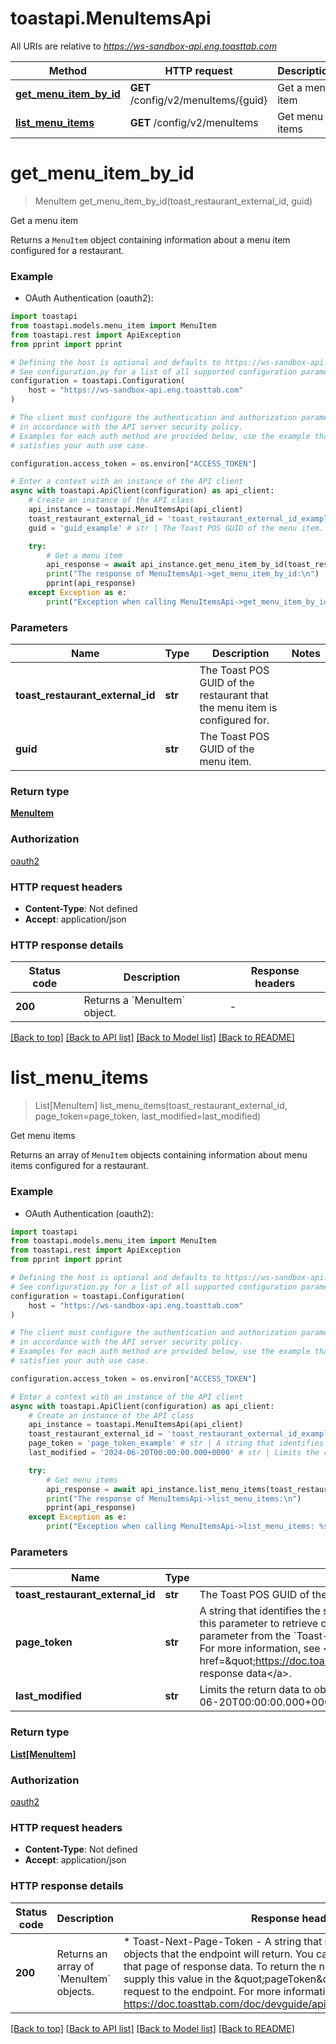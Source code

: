 # toastapi.MenuItemsApi

All URIs are relative to *https://ws-sandbox-api.eng.toasttab.com*

Method | HTTP request | Description
------------- | ------------- | -------------
[**get_menu_item_by_id**](MenuItemsApi.md#get_menu_item_by_id) | **GET** /config/v2/menuItems/{guid} | Get a menu item 
[**list_menu_items**](MenuItemsApi.md#list_menu_items) | **GET** /config/v2/menuItems | Get menu items 


# **get_menu_item_by_id**
> MenuItem get_menu_item_by_id(toast_restaurant_external_id, guid)

Get a menu item 

Returns a `MenuItem` object containing information about a menu item configured for a restaurant.


### Example

* OAuth Authentication (oauth2):

```python
import toastapi
from toastapi.models.menu_item import MenuItem
from toastapi.rest import ApiException
from pprint import pprint

# Defining the host is optional and defaults to https://ws-sandbox-api.eng.toasttab.com
# See configuration.py for a list of all supported configuration parameters.
configuration = toastapi.Configuration(
    host = "https://ws-sandbox-api.eng.toasttab.com"
)

# The client must configure the authentication and authorization parameters
# in accordance with the API server security policy.
# Examples for each auth method are provided below, use the example that
# satisfies your auth use case.

configuration.access_token = os.environ["ACCESS_TOKEN"]

# Enter a context with an instance of the API client
async with toastapi.ApiClient(configuration) as api_client:
    # Create an instance of the API class
    api_instance = toastapi.MenuItemsApi(api_client)
    toast_restaurant_external_id = 'toast_restaurant_external_id_example' # str | The Toast POS GUID of the restaurant that the menu item is configured for. 
    guid = 'guid_example' # str | The Toast POS GUID of the menu item.

    try:
        # Get a menu item 
        api_response = await api_instance.get_menu_item_by_id(toast_restaurant_external_id, guid)
        print("The response of MenuItemsApi->get_menu_item_by_id:\n")
        pprint(api_response)
    except Exception as e:
        print("Exception when calling MenuItemsApi->get_menu_item_by_id: %s\n" % e)
```



### Parameters


Name | Type | Description  | Notes
------------- | ------------- | ------------- | -------------
 **toast_restaurant_external_id** | **str**| The Toast POS GUID of the restaurant that the menu item is configured for.  | 
 **guid** | **str**| The Toast POS GUID of the menu item. | 

### Return type

[**MenuItem**](MenuItem.md)

### Authorization

[oauth2](../README.md#oauth2)

### HTTP request headers

 - **Content-Type**: Not defined
 - **Accept**: application/json

### HTTP response details

| Status code | Description | Response headers |
|-------------|-------------|------------------|
**200** | Returns a &#x60;MenuItem&#x60; object. |  -  |

[[Back to top]](#) [[Back to API list]](../README.md#documentation-for-api-endpoints) [[Back to Model list]](../README.md#documentation-for-models) [[Back to README]](../README.md)

# **list_menu_items**
> List[MenuItem] list_menu_items(toast_restaurant_external_id, page_token=page_token, last_modified=last_modified)

Get menu items 

Returns an array of `MenuItem` objects containing information about menu items configured for a restaurant.


### Example

* OAuth Authentication (oauth2):

```python
import toastapi
from toastapi.models.menu_item import MenuItem
from toastapi.rest import ApiException
from pprint import pprint

# Defining the host is optional and defaults to https://ws-sandbox-api.eng.toasttab.com
# See configuration.py for a list of all supported configuration parameters.
configuration = toastapi.Configuration(
    host = "https://ws-sandbox-api.eng.toasttab.com"
)

# The client must configure the authentication and authorization parameters
# in accordance with the API server security policy.
# Examples for each auth method are provided below, use the example that
# satisfies your auth use case.

configuration.access_token = os.environ["ACCESS_TOKEN"]

# Enter a context with an instance of the API client
async with toastapi.ApiClient(configuration) as api_client:
    # Create an instance of the API class
    api_instance = toastapi.MenuItemsApi(api_client)
    toast_restaurant_external_id = 'toast_restaurant_external_id_example' # str | The Toast POS GUID of the restaurant that the configuration applies to. 
    page_token = 'page_token_example' # str | A string that identifies the set of data objects that the endpoint will return in its response data. You can use this parameter to retrieve one page of response data. You get the value that you supply in the `pageToken` parameter from the `Toast-Next-Page-Token` header field value of a previous request to the endpoint. For more information, see <a href=\"https://doc.toasttab.com/doc/devguide/apiResponseDataPagination.html\">Paginating response data</a>.  (optional)
    last_modified = '2024-06-20T00:00:00.000+0000' # str | Limits the return data to objects created or modified after a specific date and time. For example: `2024-06-20T00:00:00.000+0000`.  (optional)

    try:
        # Get menu items 
        api_response = await api_instance.list_menu_items(toast_restaurant_external_id, page_token=page_token, last_modified=last_modified)
        print("The response of MenuItemsApi->list_menu_items:\n")
        pprint(api_response)
    except Exception as e:
        print("Exception when calling MenuItemsApi->list_menu_items: %s\n" % e)
```



### Parameters


Name | Type | Description  | Notes
------------- | ------------- | ------------- | -------------
 **toast_restaurant_external_id** | **str**| The Toast POS GUID of the restaurant that the configuration applies to.  | 
 **page_token** | **str**| A string that identifies the set of data objects that the endpoint will return in its response data. You can use this parameter to retrieve one page of response data. You get the value that you supply in the &#x60;pageToken&#x60; parameter from the &#x60;Toast-Next-Page-Token&#x60; header field value of a previous request to the endpoint. For more information, see &lt;a href&#x3D;\&quot;https://doc.toasttab.com/doc/devguide/apiResponseDataPagination.html\&quot;&gt;Paginating response data&lt;/a&gt;.  | [optional] 
 **last_modified** | **str**| Limits the return data to objects created or modified after a specific date and time. For example: &#x60;2024-06-20T00:00:00.000+0000&#x60;.  | [optional] 

### Return type

[**List[MenuItem]**](MenuItem.md)

### Authorization

[oauth2](../README.md#oauth2)

### HTTP request headers

 - **Content-Type**: Not defined
 - **Accept**: application/json

### HTTP response details

| Status code | Description | Response headers |
|-------------|-------------|------------------|
**200** | Returns an array of &#x60;MenuItem&#x60; objects. |  * Toast-Next-Page-Token - A string that identifies the following set of objects that the endpoint will return. You can use this value to retrieve that page of response data. To return the next page of objects you supply this value in the \&quot;pageToken\&quot; parameter of the next request to the endpoint. For more information, see https://doc.toasttab.com/doc/devguide/apiResponseDataPagination.html. <br>  |

[[Back to top]](#) [[Back to API list]](../README.md#documentation-for-api-endpoints) [[Back to Model list]](../README.md#documentation-for-models) [[Back to README]](../README.md)


